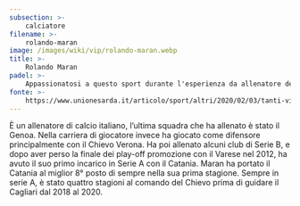 ```yaml
---
subsection: >-
    calciatore
filename: >-
    rolando-maran
image: /images/wiki/vip/rolando-maran.webp
title: >-
    Rolando Maran
padel: >-
    Appassionatosi a questo sport durante l'esperienza da allenatore del Cagliari, giocava spesso con molti giocatori come Nainggolan, Conti e Cossu.
fonte: >-
    https://www.unionesarda.it/articolo/sport/altri/2020/02/03/tanti-vip-e-non-solo-innamorati-del-padel-4-982729.html
---
```

È un allenatore di calcio italiano, l’ultima squadra che ha allenato è stato il Genoa. Nella carriera di giocatore invece ha giocato come difensore principalmente con il Chievo Verona. Ha poi allenato alcuni club di Serie B, e dopo aver perso la finale dei play-off promozione con il Varese nel 2012, ha avuto il suo primo incarico in Serie A con il Catania. Maran ha portato il Catania al miglior 8° posto di sempre nella sua prima stagione. Sempre in serie A, è stato quattro stagioni al comando del Chievo prima di guidare il Cagliari dal 2018 al 2020.